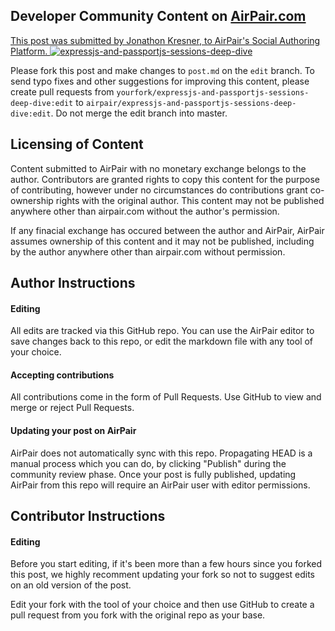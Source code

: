 ## Developer Community Content on [AirPair.com](https://www.airpair.com/)

[This post was submitted by Jonathon Kresner, to AirPair's Social Authoring Platform. 
![expressjs-and-passportjs-sessions-deep-dive](https://www.airpair.com/posts/thumb/541a36c3535a850b00b05697)
](https://www.airpair.com/posts/review/541a36c3535a850b00b05697)

Please fork this post and make changes to `post.md` on the `edit` branch. To send typo fixes and other suggestions for improving this content, please create pull requests from `yourfork/expressjs-and-passportjs-sessions-deep-dive:edit` to `airpair/expressjs-and-passportjs-sessions-deep-dive:edit`. Do not merge the edit branch into master.

## Licensing of Content

Content submitted to AirPair with no monetary exchange belongs to the author. Contributors are
granted rights to copy this content for the purpose of contributing, however under no circumstances
do contributions grant co-ownership rights with the original author. This content may not be
published anywhere other than airpair.com without the author's permission.

If any finacial exchange has occured between the author and AirPair, AirPair assumes ownership
of this content and it may not be published, including by the author anywhere other than
airpair.com without permission.

## Author Instructions

#### Editing

All edits are tracked via this GitHub repo. You can use the AirPair editor to
save changes back to this repo, or edit the markdown file with any tool of your choice.

#### Accepting contributions

All contributions come in the form of Pull Requests. Use GitHub to view and
merge or reject Pull Requests.

#### Updating your post on AirPair

AirPair does not automatically sync with this repo. Propagating HEAD is a
manual process which you can do, by clicking "Publish" during the community review phase.
Once your post is fully published, updating AirPair from this repo will
require an AirPair user with editor permissions.

## Contributor Instructions

#### Editing

Before you start editing, if it's been more than a few hours since you forked this post,
we highly recomment updating your fork so not to suggest edits on an old version of the post.

Edit your fork with the tool of your choice and then use GitHub to create a pull request from you
fork with the original repo as your base.
